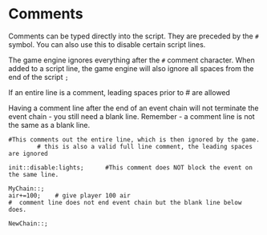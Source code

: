 # Comments
Comments can be typed directly into the script. They are preceded by the `#` symbol. You can also use this to disable certain script lines.

The game engine ignores everything after the `#` comment character.  When added to a script line, the game engine will also ignore all spaces from the end of the script `;`

If an entire line is a comment, leading spaces prior to # are allowed

Having a comment line after the end of an event chain will not terminate the event chain - you still need a blank line.  Remember - a comment line is not the same as a blank line.

```mms
#This comments out the entire line, which is then ignored by the game.
        # this is also a valid full line comment, the leading spaces are ignored
 
init::disable:lights;      #This comment does NOT block the event on the same line.

MyChain::;
air+=100;    # give player 100 air
#  comment line does not end event chain but the blank line below does.

NewChain::;

```